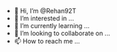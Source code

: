 - 👋 Hi, I’m @Rehan92T
- 👀 I’m interested in ...
- 🌱 I’m currently learning ...
- 💞️ I’m looking to collaborate on ...
- 📫 How to reach me ...

<!---
Rehan92T/Rehan92T is a ✨ special ✨ repository because its `README.md` (this file) appears on your GitHub profile.
You can click the Preview link to take a look at your changes.
--->
